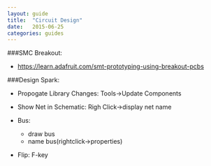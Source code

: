 ```yaml
---
layout: guide
title:  "Circuit Design"
date:   2015-06-25
categories: guides
---
```


###SMC Breakout:
* https://learn.adafruit.com/smt-prototyping-using-breakout-pcbs

###Design Spark:
* Propogate Library Changes: Tools->Update Components
* Show Net in Schematic: Righ Click->display net name
* Bus:
    * draw bus
    * name bus(rightclick->properties)

* Flip: F-key